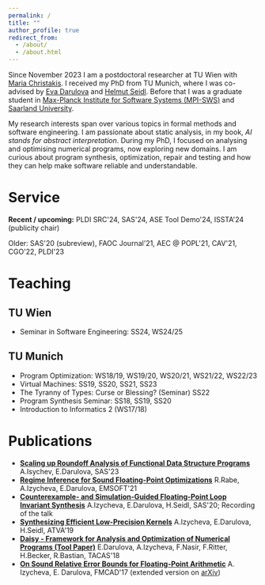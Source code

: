 ```yaml
---
permalink: /
title: ""
author_profile: true
redirect_from: 
  - /about/
  - /about.html
---
```


Since November 2023 I am a postdoctoral researcher at TU Wien with [Maria Christakis](https://mariachris.github.io/). I received my PhD from TU Munich, where I was co-advised by [Eva Darulova](https://malyzajko.github.io/) and [Helmut Seidl](https://www.cs.cit.tum.de/pl/personen/helmut-seidl/). Before that I was a graduate student in [Max-Planck Institute for Software Systems (MPI-SWS)](https://mpi-sws.org/) and [Saarland University](https://www.graduateschool-computerscience.de/).

My research interests span over various topics in formal methods and software engineering. I am passionate about static analysis, in my book, *AI stands for abstract interpretation*. During my PhD, I focused on analysing and optimising numerical programs, now exploring new domains. I am curious about program synthesis, optimization, repair and testing and how they can help make software reliable and understandable.

# Service
**Recent / upcoming:** PLDI SRC'24, SAS'24, ASE Tool Demo'24, ISSTA'24 (publicity chair)

Older: SAS'20 (subreview), FAOC Journal'21, AEC @ POPL'21, CAV'21, CGO'22, PLDI'23

# Teaching
## TU Wien
* Seminar in Software Engineering: SS24, WS24/25

## TU Munich
* Program Optimization: WS18/19, WS19/20, WS20/21, WS21/22, WS22/23
* Virtual Machines: SS19, SS20, SS21, SS23
* The Tyranny of Types: Curse or Blessing? (Seminar) SS22
* Program Synthesis Seminar: SS18, SS19, SS20
* Introduction to Informatics 2 (WS17/18)

# Publications
* [**Scaling up Roundoff Analysis of Functional Data Structure Programs**]() A.Isychev, E.Darulova, SAS'23
* [**Regime Inference for Sound Floating-Point Optimizations**](https://dl.acm.org/doi/10.1145/3477012) R.Rabe, A.Izycheva, E.Darulova, EMSOFT'21
* [**Counterexample- and Simulation-Guided Floating-Point Loop Invariant Synthesis**](https://dl.acm.org/doi/10.1007/978-3-030-65474-0_8) A.Izycheva, E.Darulova, H.Seidl, SAS'20; Recording of the talk
* [**Synthesizing Efficient Low-Precision Kernels**](https://link.springer.com/chapter/10.1007/978-3-030-31784-3_17) A.Izycheva, E.Darulova, H.Seidl, ATVA'19
* [**Daisy - Framework for Analysis and Optimization of Numerical Programs (Tool Paper)**](https://link.springer.com/chapter/10.1007/978-3-319-89960-2_15) E.Darulova, A.Izycheva, F.Nasir, F.Ritter, H.Becker, R.Bastian, TACAS'18
* [**On Sound Relative Error Bounds for Floating-Point Arithmetic**](https://dl.acm.org/citation.cfm?id=3168462) A. Izycheva, E. Darulova, FMCAD'17 (extended version on [arXiv](https://arxiv.org/pdf/1707.02121))


<!-- 
A data-driven personal website
======
Like many other Jekyll-based GitHub Pages templates, Academic Pages makes you separate the website's content from its form. The content & metadata of your website are in structured markdown files, while various other files constitute the theme, specifying how to transform that content & metadata into HTML pages. You keep these various markdown (.md), YAML (.yml), HTML, and CSS files in a public GitHub repository. Each time you commit and push an update to the repository, the [GitHub pages](https://pages.github.com/) service creates static HTML pages based on these files, which are hosted on GitHub's servers free of charge.

Many of the features of dynamic content management systems (like Wordpress) can be achieved in this fashion, using a fraction of the computational resources and with far less vulnerability to hacking and DDoSing. You can also modify the theme to your heart's content without touching the content of your site. If you get to a point where you've broken something in Jekyll/HTML/CSS beyond repair, your markdown files describing your talks, publications, etc. are safe. You can rollback the changes or even delete the repository and start over -- just be sure to save the markdown files! Finally, you can also write scripts that process the structured data on the site, such as [this one](https://github.com/academicpages/academicpages.github.io/blob/master/talkmap.ipynb) that analyzes metadata in pages about talks to display [a map of every location you've given a talk](https://academicpages.github.io/talkmap.html).

Getting started
======
1. Register a GitHub account if you don't have one and confirm your e-mail (required!)
1. Fork [this repository](https://github.com/academicpages/academicpages.github.io) by clicking the "fork" button in the top right. 
1. Go to the repository's settings (rightmost item in the tabs that start with "Code", should be below "Unwatch"). Rename the repository "[your GitHub username].github.io", which will also be your website's URL.
1. Set site-wide configuration and create content & metadata (see below -- also see [this set of diffs](http://archive.is/3TPas) showing what files were changed to set up [an example site](https://getorg-testacct.github.io) for a user with the username "getorg-testacct")
1. Upload any files (like PDFs, .zip files, etc.) to the files/ directory. They will appear at https://[your GitHub username].github.io/files/example.pdf.  
1. Check status by going to the repository settings, in the "GitHub pages" section

Site-wide configuration
------
The main configuration file for the site is in the base directory in [_config.yml](https://github.com/academicpages/academicpages.github.io/blob/master/_config.yml), which defines the content in the sidebars and other site-wide features. You will need to replace the default variables with ones about yourself and your site's github repository. The configuration file for the top menu is in [_data/navigation.yml](https://github.com/academicpages/academicpages.github.io/blob/master/_data/navigation.yml). For example, if you don't have a portfolio or blog posts, you can remove those items from that navigation.yml file to remove them from the header. 

Create content & metadata
------
For site content, there is one markdown file for each type of content, which are stored in directories like _publications, _talks, _posts, _teaching, or _pages. For example, each talk is a markdown file in the [_talks directory](https://github.com/academicpages/academicpages.github.io/tree/master/_talks). At the top of each markdown file is structured data in YAML about the talk, which the theme will parse to do lots of cool stuff. The same structured data about a talk is used to generate the list of talks on the [Talks page](https://academicpages.github.io/talks), each [individual page](https://academicpages.github.io/talks/2012-03-01-talk-1) for specific talks, the talks section for the [CV page](https://academicpages.github.io/cv), and the [map of places you've given a talk](https://academicpages.github.io/talkmap.html) (if you run this [python file](https://github.com/academicpages/academicpages.github.io/blob/master/talkmap.py) or [Jupyter notebook](https://github.com/academicpages/academicpages.github.io/blob/master/talkmap.ipynb), which creates the HTML for the map based on the contents of the _talks directory).

**Markdown generator**

I have also created [a set of Jupyter notebooks](https://github.com/academicpages/academicpages.github.io/tree/master/markdown_generator
) that converts a CSV containing structured data about talks or presentations into individual markdown files that will be properly formatted for the Academic Pages template. The sample CSVs in that directory are the ones I used to create my own personal website at stuartgeiger.com. My usual workflow is that I keep a spreadsheet of my publications and talks, then run the code in these notebooks to generate the markdown files, then commit and push them to the GitHub repository.

How to edit your site's GitHub repository
------
Many people use a git client to create files on their local computer and then push them to GitHub's servers. If you are not familiar with git, you can directly edit these configuration and markdown files directly in the github.com interface. Navigate to a file (like [this one](https://github.com/academicpages/academicpages.github.io/blob/master/_talks/2012-03-01-talk-1.md) and click the pencil icon in the top right of the content preview (to the right of the "Raw | Blame | History" buttons). You can delete a file by clicking the trashcan icon to the right of the pencil icon. You can also create new files or upload files by navigating to a directory and clicking the "Create new file" or "Upload files" buttons. 

Example: editing a markdown file for a talk
![Editing a markdown file for a talk](/images/editing-talk.png)

For more info
------
More info about configuring Academic Pages can be found in [the guide](https://academicpages.github.io/markdown/). The [guides for the Minimal Mistakes theme](https://mmistakes.github.io/minimal-mistakes/docs/configuration/) (which this theme was forked from) might also be helpful. -->
